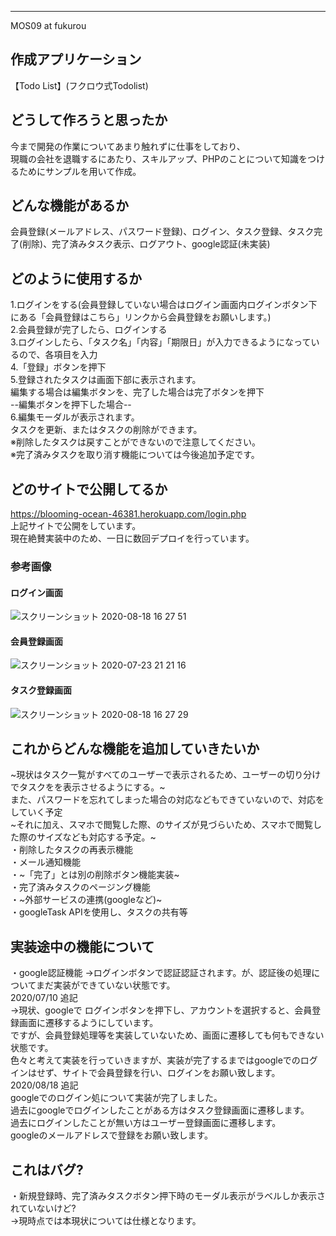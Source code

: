 ---
MOS09 at fukurou


## 作成アプリケーション  
【Todo List】(フクロウ式Todolist)

## どうして作ろうと思ったか  
今まで開発の作業についてあまり触れずに仕事をしており、  
現職の会社を退職するにあたり、スキルアップ、PHPのことについて知識をつけるためにサンプルを用いて作成。  


## どんな機能があるか  
会員登録(メールアドレス、パスワード登録)、ログイン、タスク登録、タスク完了(削除)、完了済みタスク表示、ログアウト、google認証(未実装)  

## どのように使用するか  
1.ログインをする(会員登録していない場合はログイン画面内ログインボタン下にある「会員登録はこちら」リンクから会員登録をお願いします。)  
2.会員登録が完了したら、ログインする  
3.ログインしたら、「タスク名」「内容」「期限日」が入力できるようになっているので、各項目を入力  
4.「登録」ボタンを押下  
5.登録されたタスクは画面下部に表示されます。  
  編集する場合は編集ボタンを、完了した場合は完了ボタンを押下  
--編集ボタンを押下した場合--  
6.編集モーダルが表示されます。  
  タスクを更新、またはタスクの削除ができます。  
※削除したタスクは戻すことができないので注意してください。  
※完了済みタスクを取り消す機能については今後追加予定です。

## どのサイトで公開してるか
https://blooming-ocean-46381.herokuapp.com/login.php  
上記サイトで公開をしています。  
現在絶賛実装中のため、一日に数回デプロイを行っています。  
### 参考画像  
#### ログイン画面  
![スクリーンショット 2020-08-18 16 27 51](https://user-images.githubusercontent.com/58107717/90483595-e9e5ea80-e16f-11ea-921e-43cf571df68c.png)    
#### 会員登録画面  
![スクリーンショット 2020-07-23 21 21 16](https://user-images.githubusercontent.com/58107717/88286199-59acb500-cd2b-11ea-933f-11418497b6ac.png)  
#### タスク登録画面  
![スクリーンショット 2020-08-18 16 27 29](https://user-images.githubusercontent.com/58107717/90483588-e6eafa00-e16f-11ea-813f-27901e1b7636.png)  

## これからどんな機能を追加していきたいか  
~現状はタスク一覧がすべてのユーザーで表示されるため、ユーザーの切り分けでタスクをを表示させるようにする。~  
また、パスワードを忘れてしまった場合の対応などもできていないので、対応をしていく予定  
~それに加え、スマホで閲覧した際、のサイズが見づらいため、スマホで閲覧した際のサイズなども対応する予定。~   
・削除したタスクの再表示機能  
・メール通知機能  
・~「完了」とは別の削除ボタン機能実装~  
・完了済みタスクのページング機能  
・~外部サービスの連携(googleなど)~  
・googleTask APIを使用し、タスクの共有等

## 実装途中の機能について  
・google認証機能
→ログインボタンで認証認証されます。が、認証後の処理についてまだ実装ができていない状態です。  
2020/07/10 追記  
→現状、googleで ログインボタンを押下し、アカウントを選択すると、会員登録画面に遷移するようにしています。  
 ですが、会員登録処理等を実装していないため、画面に遷移しても何もできない状態です。  
 色々と考えて実装を行っていきますが、実装が完了するまではgoogleでのログインはせず、サイトで会員登録を行い、ログインをお願い致します。  
2020/08/18 追記  
 googleでのログイン処について実装が完了しました。  
 過去にgoogleでログインしたことがある方はタスク登録画面に遷移します。  
 過去にログインしたことが無い方はユーザー登録画面に遷移します。  
 googleのメールアドレスで登録をお願い致します。  

## これはバグ?  
・新規登録時、完了済みタスクボタン押下時のモーダル表示がラベルしか表示されていないけど?  
→現時点では本現状については仕様となります。  
